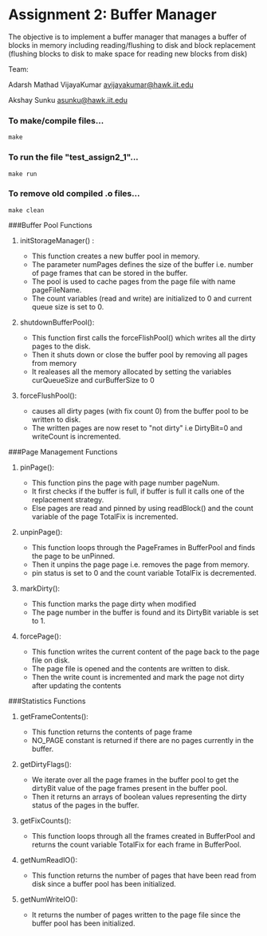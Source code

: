 # Assignment 2: Buffer Manager

The objective is to implement a buffer manager that manages a buffer of blocks in memory including reading/flushing to disk and block replacement (flushing blocks to disk to make space for reading new blocks from disk)

Team:

Adarsh Mathad VijayaKumar	<avijayakumar@hawk.iit.edu>

Akshay Sunku	<asunku@hawk.iit.edu>


### To make/compile files...
```
make
```

### To run the file "test_assign2_1"...
```
make run
```

### To remove old compiled .o files...
```
make clean
``` 

###Buffer Pool Functions

1. initStorageManager() : 
	- This function creates a new buffer pool in memory.
	- The parameter numPages defines the size of the buffer i.e. number of page frames that can be stored in the buffer.
	- The pool is used to cache pages from the page file with name pageFileName. 
	- The count variables (read and write) are initialized to 0 and current queue size is set to 0.

2. shutdownBufferPool():
	- This function first calls the forceFlishPool() which writes all the dirty pages to the disk.
	- Then it shuts down or close the buffer pool by removing all pages from memory
	- It realeases all the memory allocated by setting the variables curQueueSize and curBufferSize to 0

3. forceFlushPool():
	-  causes all dirty pages (with fix count 0) from the buffer pool to be written to disk.
	- The written pages are now reset to "not dirty" i.e DirtyBit=0 and writeCount is incremented.

###Page Management Functions

1. pinPage():
	- This function pins the page with page number pageNum.
	- It first checks if the buffer is full, if buffer is full it calls one of the replacement strategy.
	- Else pages are read and pinned by using readBlock() and the count variable of the page TotalFix is incremented.

2. unpinPage():
	- This function loops through the PageFrames in BufferPool and finds the page to be unPinned.
	- Then it unpins the page page i.e. removes the page from memory.
	- pin status is set to 0 and the count variable TotalFix is decremented.

3. markDirty():
	- This function marks the page dirty when modified
	- The page number in the buffer is found and its DirtyBit variable is set to 1.

4. forcePage():
	- This function writes the current content of the page back to the page file on disk.
	- The page file is opened and the contents are written to disk.
	- Then the write count is incremented and mark the page not dirty after updating the contents

###Statistics Functions

1. getFrameContents():
	- This function returns the contents of page frame
	- NO_PAGE constant is returned if there are no pages currently in the buffer.

2. getDirtyFlags():
	- We iterate over all the page frames in the buffer pool to get the dirtyBit value of the page frames present in the buffer pool.
	- Then it returns an arrays of boolean values representing the dirty status of the pages in the buffer.

3. getFixCounts():
	- This function loops through all the frames created in BufferPool and returns the count variable TotalFix for each frame in BufferPool.

4. getNumReadIO():
	- This function returns the number of pages that have been read from disk since a buffer pool has been initialized. 

5. getNumWriteIO():
	- It returns the number of pages written to the page file since the buffer pool has been initialized.
































